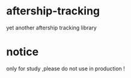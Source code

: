 # aftership-tracking
yet another aftership tracking library

# notice

only for study ,please do not use in production !
